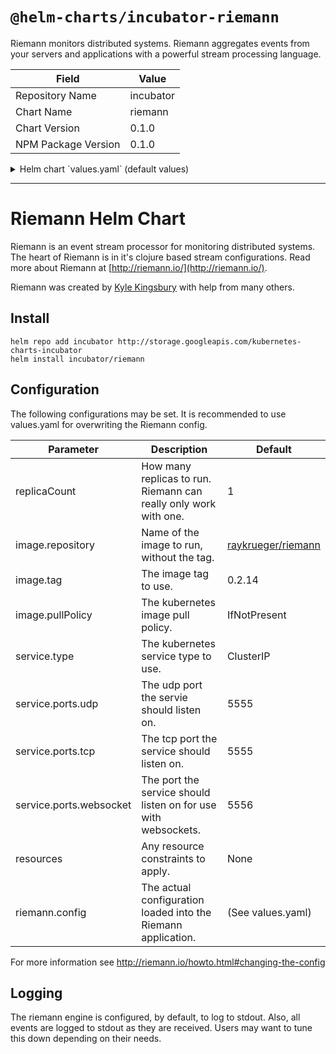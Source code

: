 # `@helm-charts/incubator-riemann`

Riemann monitors distributed systems. Riemann aggregates events from your servers and applications with a powerful stream processing language.

| Field               | Value     |
| ------------------- | --------- |
| Repository Name     | incubator |
| Chart Name          | riemann   |
| Chart Version       | 0.1.0     |
| NPM Package Version | 0.1.0     |

<details>

<summary>Helm chart `values.yaml` (default values)</summary>

```yaml
# replicaCount is expected to be 1 right now. Riemann
# does not support horizontal scaling out of the box.
replicaCount: 1
image:
  repository: raykrueger/riemann
  tag: 0.2.14
  pullPolicy: IfNotPresent
service:
  type: ClusterIP
  ports:
    udp: 5555
    tcp: 5555
    websocket: 5556
resources: {}
# This is close to the default config. It has been modified to log to console.
# Customize as needed, just make sure you indent correctly.
riemann:
  config: |
    ;Init Logging
    (logging/init {:console true})

    ; Listen on the local interface over TCP (5555), UDP (5555), and websockets
    ; (5556)
    (let [host "0.0.0.0"]
      (tcp-server {:host host})
      (udp-server {:host host})
      (ws-server  {:host host}))

    ; Expire old events from the index every 5 seconds.
    (periodically-expire 5 {:keep-keys [:host :service :tags]})

    (let [index (index)]
      ; Inbound events will be passed to these streams:
      (streams
        (default :ttl 60
          ; Index all events immediately.
          index
          #(info %)
    )))
```

</details>

---

# Riemann Helm Chart

Riemann is an event stream processor for monitoring distributed systems. The
heart of Riemann is in it's clojure based stream configurations. Read more about Riemann at [http://riemann.io/](http://riemann.io/).

Riemann was created by [Kyle Kingsbury](https://github.com/aphyr) with help
from many others.

## Install

    helm repo add incubator http://storage.googleapis.com/kubernetes-charts-incubator
    helm install incubator/riemann

## Configuration

The following configurations may be set. It is recommended to use values.yaml for overwriting the Riemann config.

| Parameter               | Description                                                      | Default                                                            |
| ----------------------- | ---------------------------------------------------------------- | ------------------------------------------------------------------ |
| replicaCount            | How many replicas to run. Riemann can really only work with one. | 1                                                                  |
| image.repository        | Name of the image to run, without the tag.                       | [raykrueger/riemann](https://github.com/raykrueger/riemann-docker) |
| image.tag               | The image tag to use.                                            | 0.2.14                                                             |
| image.pullPolicy        | The kubernetes image pull policy.                                | IfNotPresent                                                       |
| service.type            | The kubernetes service type to use.                              | ClusterIP                                                          |
| service.ports.udp       | The udp port the servie should listen on.                        | 5555                                                               |
| service.ports.tcp       | The tcp port the service should listen on.                       | 5555                                                               |
| service.ports.websocket | The port the service should listen on for use with websockets.   | 5556                                                               |
| resources               | Any resource constraints to apply.                               | None                                                               |
| riemann.config          | The actual configuration loaded into the Riemann application.    | (See values.yaml)                                                  |

For more information see http://riemann.io/howto.html#changing-the-config

## Logging

The riemann engine is configured, by default, to log to stdout. Also, all
events are logged to stdout as they are received. Users may want to tune this
down depending on their needs.

